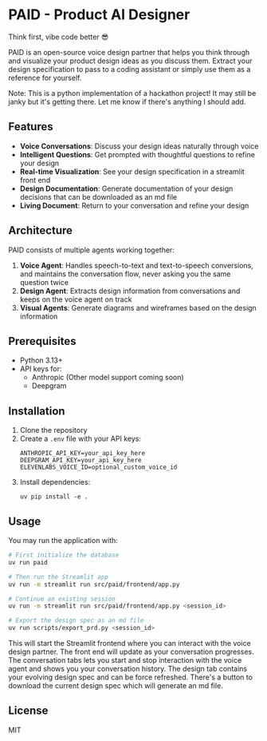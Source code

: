 # PAID - Product AI Designer

Think first, vibe code better 😎

PAID is an open-source voice design partner that helps you think through and visualize your product design ideas as you discuss them. 
Extract your design specification to pass to a coding assistant or simply use them as a reference for yourself.

Note: This is a python implementation of a hackathon project! It may still be janky but it's getting there. Let me know if there's anything I should add.

## Features

- **Voice Conversations**: Discuss your design ideas naturally through voice
- **Intelligent Questions**: Get prompted with thoughtful questions to refine your design
- **Real-time Visualization**: See your design specification in a streamlit front end 
- **Design Documentation**: Generate documentation of your design decisions that can be downloaded as an md file
- **Living Document**: Return to your conversation and refine your design

## Architecture

PAID consists of multiple agents working together:

1. **Voice Agent**: Handles speech-to-text and text-to-speech conversions, and maintains the conversation flow, never asking you the same question twice
2. **Design Agent**: Extracts design information from conversations and keeps on the voice agent on track
3. **Visual Agents**: Generate diagrams and wireframes based on the design information

## Prerequisites

- Python 3.13+
- API keys for:
  - Anthropic (Other model support coming soon)
  - Deepgram

## Installation

1. Clone the repository
2. Create a `.env` file with your API keys:
   ```
   ANTHROPIC_API_KEY=your_api_key_here
   DEEPGRAM_API_KEY=your_api_key_here
   ELEVENLABS_VOICE_ID=optional_custom_voice_id
   ```
3. Install dependencies:
   ```
   uv pip install -e .
   ```

## Usage

You may run the application with:

```bash
# First initialize the database
uv run paid

# Then run the Streamlit app
uv run -m streamlit run src/paid/frontend/app.py

# Continue an existing session 
uv run -m streamlit run src/paid/frontend/app.py <session_id>

# Export the design spec as an md file
uv run scripts/export_prd.py <session_id>

```

This will start the Streamlit frontend where you can interact with the voice design partner.
The front end will update as your conversation progresses. The conversation tabs lets you start and stop
interaction with the voice agent and shows you your conversation history. The design tab contains your 
evolving design spec and can be force refreshed. There's a button to download the current design spec
which will generate an md file. 


## License

MIT